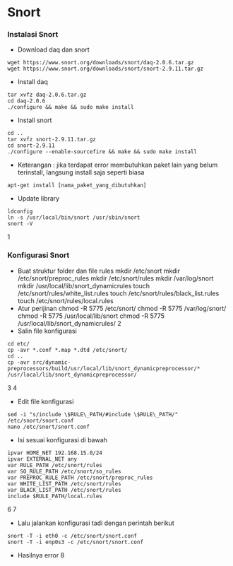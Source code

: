 # Snort


### Instalasi Snort

- Download daq dan snort
```
wget https://www.snort.org/downloads/snort/daq-2.0.6.tar.gz
wget https://www.snort.org/downloads/snort/snort-2.9.11.tar.gz
```
- Install daq
```
tar xvfz daq-2.0.6.tar.gz
cd daq-2.0.6
./configure && make && sudo make install
```
- Install snort
```
cd ..
tar xvfz snort-2.9.11.tar.gz
cd snort-2.9.11
./configure --enable-sourcefire && make && sudo make install
```
- Keterangan : jika terdapat error membutuhkan paket lain yang belum terinstall, langsung install saja seperti biasa
```
apt-get install [nama_paket_yang_dibutuhkan]
```
- Update library
```
ldconfig
ln -s /usr/local/bin/snort /usr/sbin/snort
snort -V
```
1

### Konfigurasi Snort
- Buat struktur folder dan file rules
mkdir /etc/snort 
mkdir /etc/snort/preproc_rules 
mkdir /etc/snort/rules 
mkdir /var/log/snort 
mkdir /usr/local/lib/snort_dynamicrules 
touch /etc/snort/rules/white_list.rules 
touch /etc/snort/rules/black_list.rules 
touch /etc/snort/rules/local.rules
- Atur perijinan
chmod -R 5775 /etc/snort/ 
chmod -R 5775 /var/log/snort/ 
chmod -R 5775 /usr/local/lib/snort
chmod -R 5775 /usr/local/lib/snort_dynamicrules/
2
- Salin file konfigurasi
```
cd etc/
cp -avr *.conf *.map *.dtd /etc/snort/
cd ..
cp -avr src/dynamic-preprocessors/build/usr/local/lib/snort_dynamicpreprocessor/* /usr/local/lib/snort_dynamicpreprocessor/
```
3
4
- Edit file konfigurasi
```
sed -i "s/include \$RULE\_PATH/#include \$RULE\_PATH/" /etc/snort/snort.conf
nano /etc/snort/snort.conf
```
- Isi sesuai konfigurasi di bawah
```
ipvar HOME_NET 192.168.15.0/24
ipvar EXTERNAL_NET any 
var RULE_PATH /etc/snort/rules 
var SO_RULE_PATH /etc/snort/so_rules 
var PREPROC_RULE_PATH /etc/snort/preproc_rules 
var WHITE_LIST_PATH /etc/snort/rules 
var BLACK_LIST_PATH /etc/snort/rules 
include $RULE_PATH/local.rules
```
6
7
- Lalu jalankan konfigurasi tadi dengan perintah berikut
```
snort -T -i eth0 -c /etc/snort/snort.conf
snort -T -i enp0s3 -c /etc/snort/snort.conf
```
- Hasilnya error
8